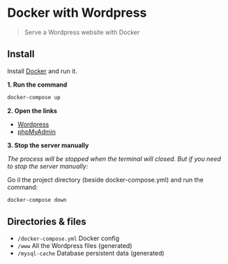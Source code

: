 # Docker with Wordpress

> Serve a Wordpress website with Docker


## Install

Install [Docker](https://docs.docker.com/install/) and run it.


**1. Run the command**

```bash
docker-compose up
```

**2. Open the links**
- [Wordpress](http://localhost:8080/)
- [phpMyAdmin](http://localhost:8081/)


**3. Stop the server manually**

_The process will be stopped when the terminal will closed. But if you need to stop the server manually:_

Go il the project directory (beside docker-compose.yml) and run the command:
```bash
docker-compose down
```


## Directories & files

- `/docker-compose.yml` Docker config
- `/www` All the Wordpress files (generated)
- `/mysql-cache` Database persistent data (generated)

